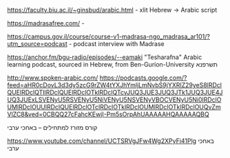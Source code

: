 
https://faculty.biu.ac.il/~ginsbud/arabic.html - xlit Hebrew -> Arabic script

https://madrasafree.com/ - 


https://campus.gov.il/course/course-v1-madrasa-ngo_madrasa_ar101/?utm_source=podcast - podcast interview with Madrase

https://anchor.fm/bgu-radio/episodes/--eamaki
 "Tesharafna" Arabic learning podcast, sourced in Hebrew, from Ben-Gurion-University
 תשרפנא




http://www.spoken-arabic.com/
https://podcasts.google.com/?feed=aHR0cDovL3d3dy5zcG9rZW4tYXJhYmljLmNvbS9jYXRlZ29yeS8lRDclQUElRDclQTIlRDclQUElRDclOTklRDclQTcvJUQ3JUE3JUQ3JTk1JUQ3JUE4JUQ3JUExLSVENyU5RSVENyU5NiVENyU5NSVENyVBOCVENyU5Ni0lRDclOUMlRDclOUUlRDclQUElRDclOTclRDclOTklRDclOUMlRDclOTklRDclOUQvZmVlZC8&ved=0CBQQ27cFahcKEwjI-Pm5sOrpAhUAAAAAHQAAAAAQBQ

קורס מזורז למתחילים – באחכי ערבי

https://www.youtube.com/channel/UCTSRVgJFw4Wg2XPyFi41Plg
באחכי ערבי




